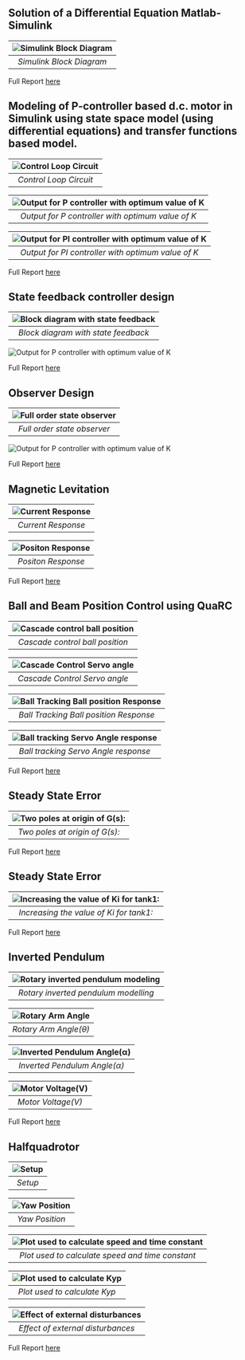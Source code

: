 ## Solution of a Differential Equation Matlab-Simulink

| ![Simulink Block Diagram](https://github.com/adarshpalaskar1/Control-Systems/blob/main/Lab1/diff_eqn.png) |
|:--:| 
| *Simulink Block Diagram* |

Full Report [here](https://github.com/adarshpalaskar1/Control-Systems/blob/main/Lab1/Control_Systems_Lab1.pdf)

## Modeling of P-controller based d.c. motor in Simulink using state space model (using differential equations) and transfer functions based model.

| ![Control Loop Circuit](https://github.com/adarshpalaskar1/Control-Systems/blob/main/Lab2/m2_cir.png) |
|:--:| 
| *Control Loop Circuit* |

| ![Output for P controller with optimum value of K](https://github.com/adarshpalaskar1/Control-Systems/blob/main/Lab2/m2_dia1.png) |
|:--:| 
| *Output for P controller with optimum value of K* |

| ![Output for PI controller with optimum value of K](https://github.com/adarshpalaskar1/Control-Systems/blob/main/Lab2/m2_dia2.png) |
|:--:| 
| *Output for PI controller with optimum value of K* |

Full Report [here](https://github.com/adarshpalaskar1/Control-Systems/blob/main/Lab2/Control_Systems_Lab2.pdf)



## State feedback controller design

| ![Block diagram with state feedback](https://github.com/adarshpalaskar1/Control-Systems/blob/main/Lab3/block_dia.jpg) |
|:--:| 
| *Block diagram with state feedback* |

![Output for P controller with optimum value of K](https://github.com/adarshpalaskar1/Control-Systems/blob/main/Lab3/matlab_output.jpg)

Full Report [here](https://github.com/adarshpalaskar1/Control-Systems/blob/main/Lab3/B20EE087_Control_Systems_Lab3.pdf)

## Observer Design

| ![Full order state observer](https://github.com/adarshpalaskar1/Control-Systems/blob/main/Lab4/ob_design.jpg) |
|:--:| 
| *Full order state observer* |

![Output for P controller with optimum value of K](https://github.com/adarshpalaskar1/Control-Systems/blob/main/Lab4/output.jpg)

Full Report [here](https://github.com/adarshpalaskar1/Control-Systems/blob/main/Lab4/B20EE087_Control_Systems_Lab4.pdf)



## Magnetic Levitation

| ![Current Response](https://github.com/adarshpalaskar1/Control-Systems/blob/main/Lab5/ic.png) |
|:--:| 
| *Current Response* |

| ![Positon Response](https://github.com/adarshpalaskar1/Control-Systems/blob/main/Lab5/xb.png) |
|:--:| 
| *Positon Response* |

Full Report [here](https://github.com/adarshpalaskar1/Control-Systems/blob/main/Lab5/B20EE087_Lab5.pdf)


## Ball and Beam Position Control using QuaRC

| ![Cascade control ball position](https://github.com/adarshpalaskar1/Control-Systems/blob/main/Lab6/sq_p.jpg) |
|:--:| 
| *Cascade control ball position* |

| ![Cascade Control Servo angle](https://github.com/adarshpalaskar1/Control-Systems/blob/main/Lab6/sq_a.jpg) |
|:--:| 
| *Cascade Control Servo angle* |

| ![Ball Tracking Ball position Response](https://github.com/adarshpalaskar1/Control-Systems/blob/main/Lab6/bt_p.jpg) |
|:--:| 
| *Ball Tracking Ball position Response* |

| ![Ball tracking Servo Angle response](https://github.com/adarshpalaskar1/Control-Systems/blob/main/Lab6/bt_s.jpg) |
|:--:| 
| *Ball tracking Servo Angle response* |

Full Report [here](https://github.com/adarshpalaskar1/Control-Systems/blob/main/Lab6/B20EE087_Control_Systems_Lab6.pdf)


## Steady State Error

| ![Two poles at origin of G(s):](https://github.com/adarshpalaskar1/Control-Systems/blob/main/Lab7/G3_1_800.jpg) |
|:--:| 
| *Two poles at origin of G(s):* |

Full Report [here](https://github.com/adarshpalaskar1/Control-Systems/blob/main/Lab7/B20EE087_Control_Systems_Lab7.pdf)


## Steady State Error

| ![Increasing the value of Ki for tank1:](https://github.com/adarshpalaskar1/Control-Systems/blob/main/Lab8/image.png) |
|:--:| 
| *Increasing the value of Ki for tank1:* |

Full Report [here](https://github.com/adarshpalaskar1/Control-Systems/blob/main/Lab8/B20EE087_Lab8.pdf)


## Inverted Pendulum

| ![Rotary inverted pendulum modeling](https://github.com/adarshpalaskar1/Control-Systems/blob/main/Lab9/d.jpg) |
|:--:| 
| *Rotary inverted pendulum modelling* |

| ![Rotary Arm Angle](https://github.com/adarshpalaskar1/Control-Systems/blob/main/Lab9/theta_1.png) |
|:--:| 
| *Rotary Arm Angle(θ)* |

| ![Inverted Pendulum Angle(α)](https://github.com/adarshpalaskar1/Control-Systems/blob/main/Lab9/alpha_1.png) |
|:--:| 
| *Inverted Pendulum Angle(α)* |

| ![Motor Voltage(V)](https://github.com/adarshpalaskar1/Control-Systems/blob/main/Lab9/V_1.png) |
|:--:| 
| *Motor Voltage(V)* |


Full Report [here](https://github.com/adarshpalaskar1/Control-Systems/blob/main/Lab9/B20EE087_Lab9.pdf)



## Halfquadrotor

| ![Setup](https://github.com/adarshpalaskar1/Control-Systems/blob/main/Lab10/setup.jpg) |
|:--:| 
| *Setup* |

| ![Yaw Position](https://github.com/adarshpalaskar1/Control-Systems/blob/main/Lab10/yap-position-physical-system.jpg) |
|:--:| 
| *Yaw Position* |

| ![Plot used to calculate speed and time constant](https://github.com/adarshpalaskar1/Control-Systems/blob/main/Lab10/yaw-speed-input-impulse-to-find-tau.jpg) |
|:--:| 
| *Plot used to calculate speed and time constant* |

| ![Plot used to calculate Kyp](https://github.com/adarshpalaskar1/Control-Systems/blob/main/Lab10/finding-delta-omega-by-delta-t-to-find-Kyp.jpg) |
|:--:| 
| *Plot used to calculate Kyp* |

| ![Effect of external disturbances](https://github.com/adarshpalaskar1/Control-Systems/blob/main/Lab10/disturbances.jpg) |
|:--:| 
| *Effect of external disturbances* |

Full Report [here](https://github.com/adarshpalaskar1/Control-Systems/blob/main/Lab10/B20EE087_Lab10.pdf)

